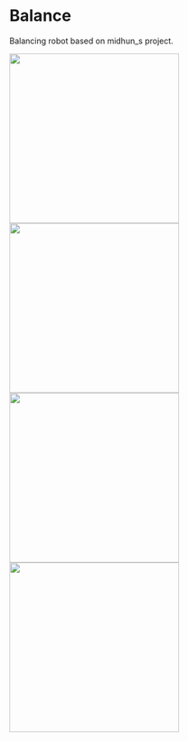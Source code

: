 # Balance
Balancing robot based on  midhun_s project.

<img src = "img/parts.png" width =300>
<img src = "img/test.png" width=300>
<img src = "img/integ.png" width=300>
<img src = "img/gyro.png" width=300>
<source src="img/demo.mov" type="video/mp4>

